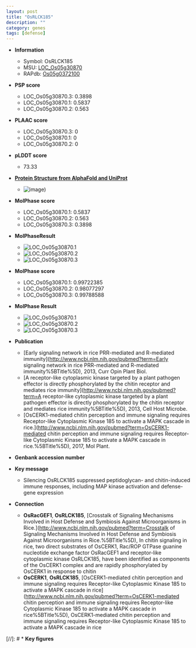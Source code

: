 ```yaml
---
layout: post
title: "OsRLCK185"
description: ""
category: genes
tags: [defense]
---
```


* **Information**  
    + Symbol: OsRLCK185  
    + MSU: [LOC_Os05g30870](http://rice.plantbiology.msu.edu/cgi-bin/ORF_infopage.cgi?orf=LOC_Os05g30870)  
    + RAPdb: [Os05g0372100](http://rapdb.dna.affrc.go.jp/viewer/gbrowse_details/irgsp1?name=Os05g0372100)  

* **PSP score**  
    + LOC_Os05g30870.3: 0.3898 
    + LOC_Os05g30870.1: 0.5837 
    + LOC_Os05g30870.2: 0.563 

* **PLAAC score**  
    + LOC_Os05g30870.3: 0 
    + LOC_Os05g30870.1: 0 
    + LOC_Os05g30870.2: 0 

* **pLDDT score**
    + 73.33

* **[Protein Structure from AlphaFold and UniProt](https://www.uniprot.org/uniprotkb/Q6I5Q6/entry#structure)**
    + ![image](https://ricepsp.github.io/images/Q6/AF-Q6I5Q6-F1.png))

* **MolPhase score**
    + LOC_Os05g30870.1: 0.5837
    + LOC_Os05g30870.2: 0.563
    + LOC_Os05g30870.3: 0.3898

* **MolPhaseResult**
    + ![LOC_Os05g30870.1](https://ricepsp.github.io/pictures/LOC_Os05g/LOC_Os05g30870.1.png)
    + ![LOC_Os05g30870.2](https://ricepsp.github.io/pictures/LOC_Os05g/LOC_Os05g30870.2.png)
    + ![LOC_Os05g30870.3](https://ricepsp.github.io/pictures/LOC_Os05g/LOC_Os05g30870.3.png)

* **MolPhase score**
    + LOC_Os05g30870.1: 0.99722385
    + LOC_Os05g30870.2: 0.98077297
    + LOC_Os05g30870.3: 0.99788588

* **MolPhase Result**
    + ![LOC_Os05g30870.1](https://304243504.github.io/Pictures/LOC_Os05g/LOC_Os05g30870.1.png)
    + ![LOC_Os05g30870.2](https://304243504.github.io/Pictures/LOC_Os05g/LOC_Os05g30870.2.png)
    + ![LOC_Os05g30870.3](https://304243504.github.io/Pictures/LOC_Os05g/LOC_Os05g30870.3.png)

* **Publication**  
    + [Early signaling network in rice PRR-mediated and R-mediated immunity](http://www.ncbi.nlm.nih.gov/pubmed?term=Early signaling network in rice PRR-mediated and R-mediated immunity%5BTitle%5D), 2013, Curr Opin Plant Biol.
    + [A receptor-like cytoplasmic kinase targeted by a plant pathogen effector is directly phosphorylated by the chitin receptor and mediates rice immunity](http://www.ncbi.nlm.nih.gov/pubmed?term=A receptor-like cytoplasmic kinase targeted by a plant pathogen effector is directly phosphorylated by the chitin receptor and mediates rice immunity%5BTitle%5D), 2013, Cell Host Microbe.
    + [OsCERK1-mediated chitin perception and immune signaling requires Receptor-like Cytoplasmic Kinase 185 to activate a MAPK cascade in rice.](http://www.ncbi.nlm.nih.gov/pubmed?term=OsCERK1-mediated chitin perception and immune signaling requires Receptor-like Cytoplasmic Kinase 185 to activate a MAPK cascade in rice.%5BTitle%5D), 2017, Mol Plant.

* **Genbank accession number**  

* **Key message**  
    + Silencing OsRLCK185 suppressed peptidoglycan- and chitin-induced immune responses, including MAP kinase activation and defense-gene expression

* **Connection**  
    + __OsRacGEF1__, __OsRLCK185__, [Crosstalk of Signaling Mechanisms Involved in Host Defense and Symbiosis Against Microorganisms in Rice.](http://www.ncbi.nlm.nih.gov/pubmed?term=Crosstalk of Signaling Mechanisms Involved in Host Defense and Symbiosis Against Microorganisms in Rice.%5BTitle%5D), In chitin signaling in rice, two direct substrates of OsCERK1, Rac/ROP GTPase guanine nucleotide exchange factor OsRacGEF1 and receptor-like cytoplasmic kinase OsRLCK185, have been identified as components of the OsCERK1 complex and are rapidly phosphorylated by OsCERK1 in response to chitin
    + __OsCERK1__, __OsRLCK185__, [OsCERK1-mediated chitin perception and immune signaling requires Receptor-like Cytoplasmic Kinase 185 to activate a MAPK cascade in rice](http://www.ncbi.nlm.nih.gov/pubmed?term=OsCERK1-mediated chitin perception and immune signaling requires Receptor-like Cytoplasmic Kinase 185 to activate a MAPK cascade in rice%5BTitle%5D), OsCERK1-mediated chitin perception and immune signaling requires Receptor-like Cytoplasmic Kinase 185 to activate a MAPK cascade in rice

[//]: # * **Key figures**  


